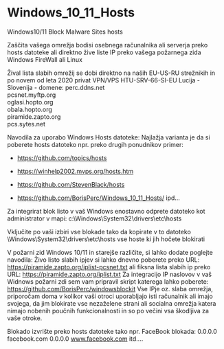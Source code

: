 # Windows_10_11_Hosts
Windows10/11 Block Malware Sites hosts

Zaščita vašega omrežja bodisi osebnega računalnika ali serverja preko hosts datoteke ali direktno žive liste IP preko vašega požarnega zida Windows FireWall ali Linux

Žival lista slabih omrežij se dobi direktno na naših EU-US-RU strežnikih in po novem od leta 2020 privat VPN/VPS HTU-SRV-66-SI-EU Lucija - Slovenija - domene:
perc.ddns.net  
pcsnet.myftp.org  
oglasi.hopto.org  
obala.hopto.org  
piramide.zapto.org  
pcs.sytes.net

Navodila za uporabo Windows Hosts datoteke:
Najlažja varianta je da si poberete hosts datoteko npr. preko drugih ponudnikov primer:

* https://github.com/topics/hosts

* https://winhelp2002.mvps.org/hosts.htm
* https://github.com/StevenBlack/hosts
* https://github.com/BorisPerc/Windows_10_11_Hosts/
ipd...

Za integrirat blok listo v vaš Windows enostavno odprete datoteko kot administrator v mapi:
c:\Windows\System32\drivers\etc\hosts

Vključite po vaši izbiri vse blokade tako da kopirate v to datoteko \Windows\System32\drivers\etc\hosts vse hoste ki jih hočete blokirati

V požarni zid Windows 10/11 in starejše različite, si lahko dodate poglejte navodila:
Živo listo slabih ipjev si lahko dnevno poberete preko URL:
https://piramide.zapto.org/iplist-pcsnet.txt
ali fiksna lista slabih ip preko URL:
https://piramide.zapto.org/iplist.txt
Za integracijo IP naslovov v vaš Widnows požarni zdi sem vam pripravil skript katerega lahko poberete:
https://github.com/BorisPerc/windowsblockit
Vse IPje oz. slaba omrežja, priporočam doma v kolikor vaši otroci uporabljajo isti računalnik ali imajo svojega, da jim blokirate vse nezaželene strani 
ali socialna omrežja katera nimajo nobenih poučnih funkcionalnosti in so po večini vsa škodljiva za vaše otroke.

Blokado izvrište preko hosts datoteke tako npr. FaceBook blokada:
0.0.0.0 facebook.com
0.0.0.0 www.facebook.com
itd....


